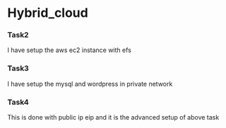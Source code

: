 # Hybrid_cloud

### Task2 
I have setup the aws ec2 instance with efs

### Task3
I have setup the mysql and wordpress in private network

### Task4 
This is done with public ip eip and it is the advanced setup of above task
